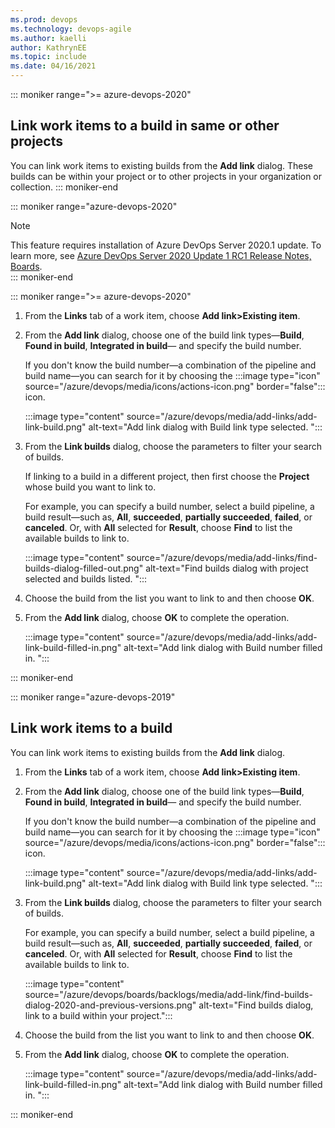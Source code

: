 ```yaml
---
ms.prod: devops
ms.technology: devops-agile
ms.author: kaelli
author: KathrynEE
ms.topic: include
ms.date: 04/16/2021
---
```






::: moniker range=">= azure-devops-2020"

## Link work items to a build in same or other projects  

You can link work items to existing builds from the **Add link** dialog. These builds can be within your project or to other projects in your organization or collection. 
::: moniker-end

::: moniker range="azure-devops-2020"
> [!NOTE]   
> This feature requires installation of Azure DevOps Server 2020.1 update. To learn more, see [Azure DevOps Server 2020 Update 1 RC1 Release Notes, Boards](/azure/devops/server/release-notes/azuredevops2020u1#customize-work-item-state-when-pull-request-is-merged).  
::: moniker-end


::: moniker range=">= azure-devops-2020"

1. From the **Links** tab of a work item, choose **Add link>Existing item**. 

1. From the **Add link** dialog, choose one of the build link types&mdash;**Build**, **Found in build**, **Integrated in build**&mdash; and specify the build number. 

	If you don't know the build number&mdash;a combination of the pipeline and build name&mdash;you can search for it by choosing the :::image type="icon" source="/azure/devops/media/icons/actions-icon.png" border="false"::: icon. 

	:::image type="content" source="/azure/devops/media/add-links/add-link-build.png" alt-text="Add link dialog with Build link type selected. ":::
 
1. From the **Link builds** dialog, choose the parameters to filter your search of builds. 

	If linking to a build in a different project, then first choose the **Project** whose build you want to link to.  

	For example, you can specify a build number, select a build pipeline, a build result&mdash;such as, **All**, **succeeded**, **partially succeeded**, **failed**, or **canceled**.  Or, with **All** selected for **Result**, choose **Find** to list the available builds to link to. 

	:::image type="content" source="/azure/devops/media/add-links/find-builds-dialog-filled-out.png" alt-text="Find builds dialog with project selected and builds listed. ":::

1. Choose the build from the list you want to link to and then choose **OK**. 
2. From the **Add link** dialog, choose **OK** to complete the operation.

	:::image type="content" source="/azure/devops/media/add-links/add-link-build-filled-in.png" alt-text="Add link dialog with Build number filled in. ":::

::: moniker-end


::: moniker range="azure-devops-2019"

## Link work items to a build  

You can link work items to existing builds from the **Add link** dialog. 

1. From the **Links** tab of a work item, choose **Add link>Existing item**. 

1. From the **Add link** dialog, choose one of the build link types&mdash;**Build**, **Found in build**, **Integrated in build**&mdash; and specify the build number. 

	If you don't know the build number&mdash;a combination of the pipeline and build name&mdash;you can search for it by choosing the :::image type="icon" source="/azure/devops/media/icons/actions-icon.png" border="false"::: icon. 

	:::image type="content" source="/azure/devops/media/add-links/add-link-build.png" alt-text="Add link dialog with Build link type selected. ":::
 
1. From the **Link builds** dialog, choose the parameters to filter your search of builds. 

	For example, you can specify a build number, select a build pipeline, a build result&mdash;such as, **All**, **succeeded**, **partially succeeded**, **failed**, or **canceled**.  Or, with **All** selected for **Result**, choose **Find** to list the available builds to link to. 

	:::image type="content" source="/azure/devops/boards/backlogs/media/add-link/find-builds-dialog-2020-and-previous-versions.png" alt-text="Find builds dialog, link to a build within your project.":::  

1. Choose the build from the list you want to link to and then choose **OK**. 
2. From the **Add link** dialog, choose **OK** to complete the operation.

	:::image type="content" source="/azure/devops/media/add-links/add-link-build-filled-in.png" alt-text="Add link dialog with Build number filled in. ":::

::: moniker-end

 